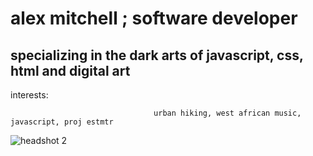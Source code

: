 # alex mitchell ; software developer
## specializing in the dark arts of javascript, css, html and digital art

interests: 

                                    urban hiking, west african music, javascript, proj estmtr




![headshot 2](https://user-images.githubusercontent.com/84036991/126854921-96d090e5-e19c-442f-bbf5-34ae9f631c54.JPG) 


